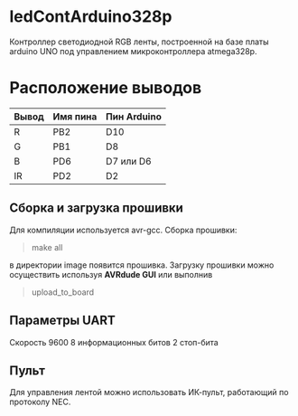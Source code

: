 # ledContArduino328p

Контроллер светодиодной RGB ленты, построенной на базе платы arduino UNO под управлением микроконтроллера atmega328p. 

# Расположение выводов

|Вывод        |Имя пина        |Пин Arduino    |
|-------------|----------------|---------------|
|R            |PB2             |D10            |
|G            |PB1             |D8             |
|B            |PD6             |D7 или D6      |
|IR           |PD2             |D2             |

## Сборка и загрузка прошивки

Для компиляции используется avr-gcc.
Сборка прошивки:
> make all

в директории image появится прошивка. Загрузку прошивки можно осуществить используя **AVRdude GUI** или выполнив 
>upload_to_board

## Параметры UART

Скорость 9600
8 информационных битов
2 стоп-бита

## Пульт

Для управления лентой можно использовать ИК-пульт, работающий по протоколу  NEC. 
